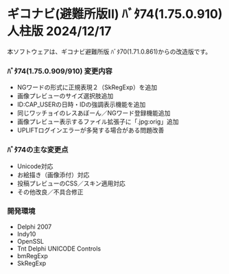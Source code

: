 # ギコナビ(避難所版II) ﾊﾞﾀ74(1.75.0.910) 人柱版 2024/12/17

本ソフトウェアは、ギコナビ避難所版 ﾊﾞﾀ70(1.71.0.861)からの改造版です。

### ﾊﾞﾀ74(1.75.0.909/910) 変更内容
- NGワードの形式に正規表現２（SkRegExp）を追加
- 画像プレビューのサイズ選択肢追加
- ID:CAP_USERの日時・IDの強調表示機能を追加
- 同じワッチョイのレスあぼーん／NGワード登録機能追加
- 画像プレビュー表示するファイル拡張子に「.jpg:orig」追加
- UPLIFTログインエラーが多発する場合がある問題改善

### ﾊﾞﾀ74の主な変更点
- Unicode対応
- お絵描き（画像添付）対応
- 投稿プレビューのCSS／スキン適用対応
- その他改良／不具合修正

### 開発環境
- Delphi 2007
- Indy10
- OpenSSL
- Tnt Delphi UNICODE Controls
- bmRegExp
- SkRegExp
